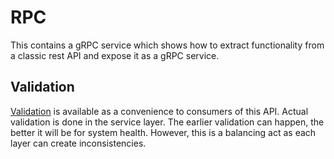 # RPC

This contains a gRPC service which shows how to extract functionality from a classic rest API and expose it as a gRPC service.

## Validation

[Validation](https://github.com/grpc-ecosystem/go-grpc-middleware) is available as a convenience to consumers of this API. Actual validation is done in the service layer. The earlier validation can happen, the better it will be for system health. However, this is a balancing act as each layer can create inconsistencies.
